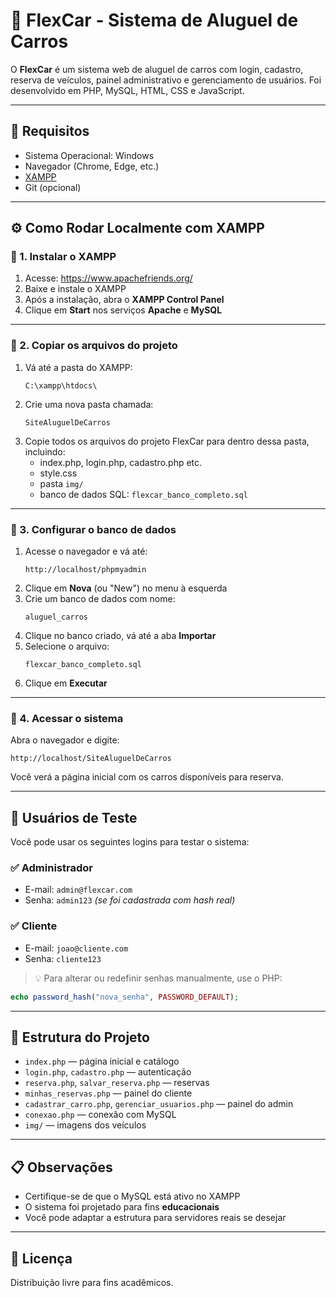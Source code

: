 
# 🚗 FlexCar - Sistema de Aluguel de Carros

O **FlexCar** é um sistema web de aluguel de carros com login, cadastro, reserva de veículos, painel administrativo e gerenciamento de usuários. Foi desenvolvido em PHP, MySQL, HTML, CSS e JavaScript.

---

## 🧰 Requisitos

- Sistema Operacional: Windows
- Navegador (Chrome, Edge, etc.)
- [XAMPP](https://www.apachefriends.org/index.html)
- Git (opcional)

---

## ⚙️ Como Rodar Localmente com XAMPP

### 🔹 1. Instalar o XAMPP

1. Acesse: https://www.apachefriends.org/
2. Baixe e instale o XAMPP
3. Após a instalação, abra o **XAMPP Control Panel**
4. Clique em **Start** nos serviços **Apache** e **MySQL**

---

### 🔹 2. Copiar os arquivos do projeto

1. Vá até a pasta do XAMPP:
   ```
   C:\xampp\htdocs\
   ```
2. Crie uma nova pasta chamada:
   ```
   SiteAluguelDeCarros
   ```
3. Copie todos os arquivos do projeto FlexCar para dentro dessa pasta, incluindo:
   - index.php, login.php, cadastro.php etc.
   - style.css
   - pasta `img/`
   - banco de dados SQL: `flexcar_banco_completo.sql`

---

### 🔹 3. Configurar o banco de dados

1. Acesse o navegador e vá até:
   ```
   http://localhost/phpmyadmin
   ```
2. Clique em **Nova** (ou "New") no menu à esquerda
3. Crie um banco de dados com nome:
   ```
   aluguel_carros
   ```
4. Clique no banco criado, vá até a aba **Importar**
5. Selecione o arquivo:
   ```
   flexcar_banco_completo.sql
   ```
6. Clique em **Executar**

---

### 🔹 4. Acessar o sistema

Abra o navegador e digite:
```
http://localhost/SiteAluguelDeCarros
```

Você verá a página inicial com os carros disponíveis para reserva.

---

## 👤 Usuários de Teste

Você pode usar os seguintes logins para testar o sistema:

### ✅ Administrador
- E-mail: `admin@flexcar.com`
- Senha: `admin123` *(se foi cadastrada com hash real)*

### ✅ Cliente
- E-mail: `joao@cliente.com`
- Senha: `cliente123`

> 💡 Para alterar ou redefinir senhas manualmente, use o PHP:
```php
echo password_hash("nova_senha", PASSWORD_DEFAULT);
```

---

## 📂 Estrutura do Projeto

- `index.php` — página inicial e catálogo
- `login.php`, `cadastro.php` — autenticação
- `reserva.php`, `salvar_reserva.php` — reservas
- `minhas_reservas.php` — painel do cliente
- `cadastrar_carro.php`, `gerenciar_usuarios.php` — painel do admin
- `conexao.php` — conexão com MySQL
- `img/` — imagens dos veículos

---

## 📋 Observações

- Certifique-se de que o MySQL está ativo no XAMPP
- O sistema foi projetado para fins **educacionais**
- Você pode adaptar a estrutura para servidores reais se desejar

---

## 📄 Licença

Distribuição livre para fins acadêmicos.
